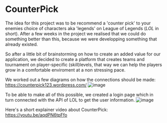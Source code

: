 # CounterPick

The idea for this project was to be recommend a 'counter pick' to your enemies choice of characters aka 'legends' on League of Legends (*LOL* in short).
After a few weeks in the project we realised that we could do something better than this, because we were developping something that already existed.

So after a little bit of brainstorming on how to create an added value for our application, we decided to create a platform that creates teams and tournament on player-specific (skill)levels, that way we can help the players grow in a comfortable enviroment at a non stressing pace.

We worked out a few diagrams on how the connections should be made: https://counterpick123.wordpress.com/ 
![image](https://user-images.githubusercontent.com/79259209/230127561-4ae18c89-4720-4f98-b498-f2f885b4043d.png)

To be able to make all of this possible, we created a login page which in turn connected with the API of LOL to get the user information.
![image](https://user-images.githubusercontent.com/79259209/230118202-69f84517-7535-4619-b2fa-b6c6b3713058.png)

Here's a short explainer video about CounterPick: https://youtu.be/aqdPN6tpFfo 
